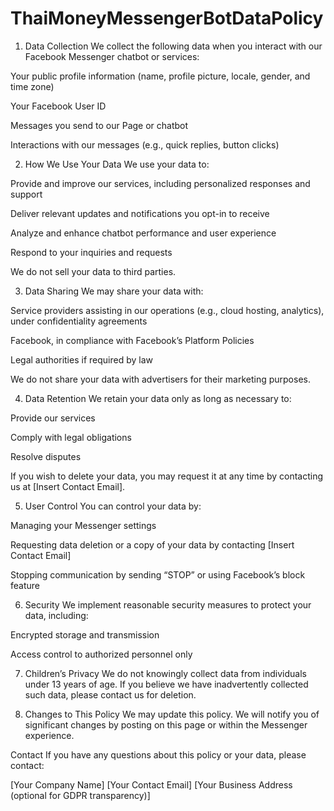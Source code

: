 # ThaiMoneyMessengerBotDataPolicy

1. Data Collection
We collect the following data when you interact with our Facebook Messenger chatbot or services:

Your public profile information (name, profile picture, locale, gender, and time zone)

Your Facebook User ID

Messages you send to our Page or chatbot

Interactions with our messages (e.g., quick replies, button clicks)

2. How We Use Your Data
We use your data to:

Provide and improve our services, including personalized responses and support

Deliver relevant updates and notifications you opt-in to receive

Analyze and enhance chatbot performance and user experience

Respond to your inquiries and requests

We do not sell your data to third parties.

3. Data Sharing
We may share your data with:

Service providers assisting in our operations (e.g., cloud hosting, analytics), under confidentiality agreements

Facebook, in compliance with Facebook’s Platform Policies

Legal authorities if required by law

We do not share your data with advertisers for their marketing purposes.

4. Data Retention
We retain your data only as long as necessary to:

Provide our services

Comply with legal obligations

Resolve disputes

If you wish to delete your data, you may request it at any time by contacting us at [Insert Contact Email].

5. User Control
You can control your data by:

Managing your Messenger settings

Requesting data deletion or a copy of your data by contacting [Insert Contact Email]

Stopping communication by sending “STOP” or using Facebook’s block feature

6. Security
We implement reasonable security measures to protect your data, including:

Encrypted storage and transmission

Access control to authorized personnel only

7. Children’s Privacy
We do not knowingly collect data from individuals under 13 years of age. If you believe we have inadvertently collected such data, please contact us for deletion.

8. Changes to This Policy
We may update this policy. We will notify you of significant changes by posting on this page or within the Messenger experience.

Contact
If you have any questions about this policy or your data, please contact:

[Your Company Name]
[Your Contact Email]
[Your Business Address (optional for GDPR transparency)]
